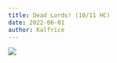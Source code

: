 ```yaml
---
title: Dead Lords! (10/11 HC)
date: 2022-06-01
author: Kalfrice
---
```


![](/posts/2022-06-01-dead-lords/dread-lords.jpg)

<!--more-->
